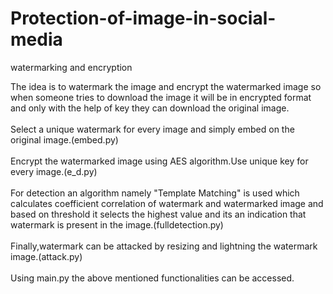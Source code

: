 # Protection-of-image-in-social-media
watermarking and encryption

The idea is to watermark the image and encrypt the watermarked image so when someone tries to download the image it will be in encrypted format and only with the help of key they can download the original image.<br><br>
Select a unique watermark for every image and simply embed on the original image.(embed.py)<br><br>
Encrypt the watermarked image using AES algorithm.Use unique key for every image.(e_d.py)<br><br>
For detection an algorithm namely "Template Matching" is used which calculates coefficient correlation of watermark and watermarked image and based on threshold it selects the highest value and its an indication that watermark is present in the image.(fulldetection.py)<br><br>
Finally,watermark can be attacked by resizing and lightning the watermark image.(attack.py)<br><br>
Using main.py the above mentioned functionalities can be accessed.

